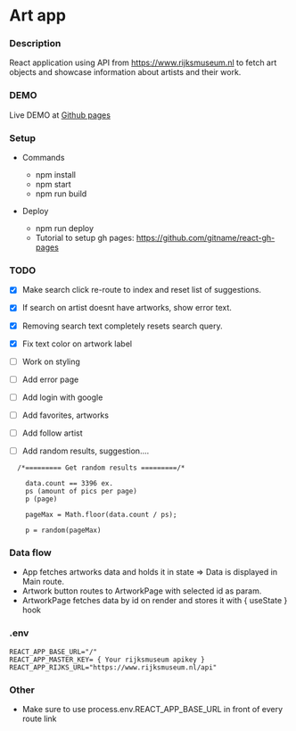 # Art app

### Description

React application using API from https://www.rijksmuseum.nl to fetch art objects and showcase information about artists and their work.

### DEMO

Live DEMO at [Github pages](https://olof-sky.github.io/art-app/)

### Setup

- Commands

  - npm install
  - npm start
  - npm run build

- Deploy
  - npm run deploy
  - Tutorial to setup gh pages: https://github.com/gitname/react-gh-pages

### TODO

- [x] Make search click re-route to index and reset list of suggestions.
- [x] If search on artist doesnt have artworks, show error text.
- [x] Removing search text completely resets search query.
- [x] Fix text color on artwork label
- [ ] Work on styling
- [ ] Add error page
- [ ] Add login with google
- [ ] Add favorites, artworks
- [ ] Add follow artist

- [ ] Add random results, suggestion....

```
  /*========= Get random results =========/*

    data.count == 3396 ex.
    ps (amount of pics per page)
    p (page)

    pageMax = Math.floor(data.count / ps);

    p = random(pageMax)
```

### Data flow

- App fetches artworks data and holds it in state => Data is displayed in Main route.
- Artwork button routes to ArtworkPage with selected id as param.
- ArtworkPage fetches data by id on render and stores it with { useState } hook

### .env

```
REACT_APP_BASE_URL="/"
REACT_APP_MASTER_KEY= { Your rijksmuseum apikey }
REACT_APP_RIJKS_URL="https://www.rijksmuseum.nl/api"
```

### Other

- Make sure to use process.env.REACT_APP_BASE_URL in front of every route link
